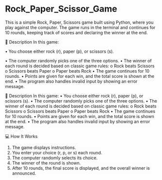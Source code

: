 # Rock_Paper_Scissor_Game
This is a simple Rock, Paper, Scissors game built using Python, where you play against the computer. The game runs in the terminal and continues for 10 rounds, keeping track of scores and declaring the winner at the end.

📝 Description
In this game:

•	You choose either rock (r), paper (p), or scissors (s).

•	The computer randomly picks one of the three options.
•	The winner of each round is decided based on classic game rules:
   o	Rock beats Scissors
   o	Scissors beats Paper
   o	Paper beats Rock
•	The game continues for 10 rounds.
•	Points are given for each win, and the total score is shown at the end.
•	The program also handles invalid input by showing an error message.

📝 Description
In this game:
•	You choose either rock (r), paper (p), or scissors (s).
•	The computer randomly picks one of the three options.
•	The winner of each round is decided based on classic game rules:
o	Rock beats Scissors
o	Scissors beats Paper
o	Paper beats Rock
•	The game continues for 10 rounds.
•	Points are given for each win, and the total score is shown at the end.
•	The program also handles invalid input by showing an error message.


💻 How It Works
1.	The game displays instructions.
2.	You enter your choice (r, p, or s) each round.
3.	The computer randomly selects its choice.
4.	The winner of the round is shown.
5.	After 10 rounds, the final score is displayed, and the overall winner is announced.

